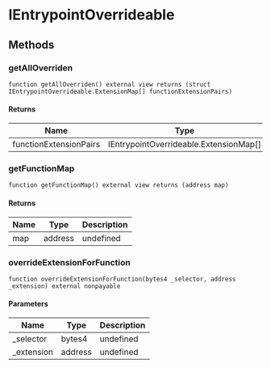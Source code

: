 # IEntrypointOverrideable









## Methods

### getAllOverriden

```solidity
function getAllOverriden() external view returns (struct IEntrypointOverrideable.ExtensionMap[] functionExtensionPairs)
```






#### Returns

| Name | Type | Description |
|---|---|---|
| functionExtensionPairs | IEntrypointOverrideable.ExtensionMap[] | undefined |

### getFunctionMap

```solidity
function getFunctionMap() external view returns (address map)
```






#### Returns

| Name | Type | Description |
|---|---|---|
| map | address | undefined |

### overrideExtensionForFunction

```solidity
function overrideExtensionForFunction(bytes4 _selector, address _extension) external nonpayable
```





#### Parameters

| Name | Type | Description |
|---|---|---|
| _selector | bytes4 | undefined |
| _extension | address | undefined |




